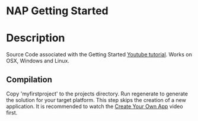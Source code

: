 NAP Getting Started
=======================

# Description

Source Code associated with the Getting Started [Youtube tutorial](https://www.youtube.com/playlist?list=PLYsqyOa-LeUm8vR1FfM9-2_zCM9-cVkO9). Works on OSX, Windows and Linux. 

## Compilation

Copy 'myfirstproject' to the projects directory. Run regenerate to generate the solution for your target platform. This step skips the creation of a new application. It is recommended to watch the [Create Your Own App](https://www.youtube.com/watch?v=YkJADh-djs8&list=PLYsqyOa-LeUm8vR1FfM9-2_zCM9-cVkO9&index=4&t=211s) video first.
